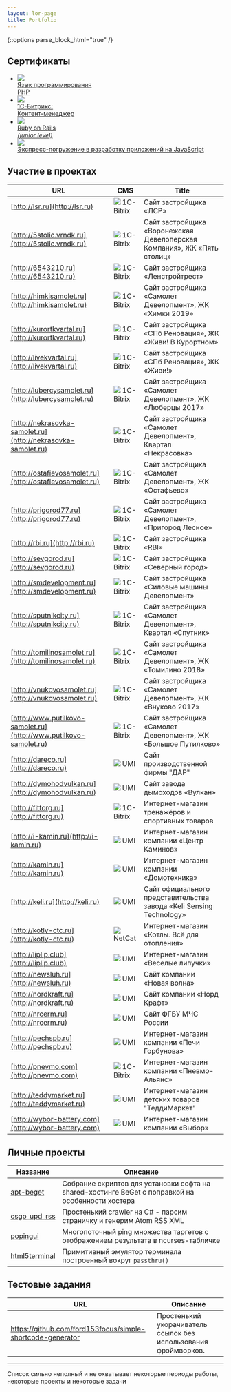 ```yaml
---
layout: lor-page
title: Portfolio
---
```


{::options parse_block_html="true" /}

## Сертификаты

<ul class="certificates">
    <li class="certificate">
        <a href="./ru.intuit.php.jpeg">
            <div class="icon">
                <img src="/img/logos/php_logo_colour.svg">
            </div>
            <div class="description">
                Язык программирования<br/>PHP
            </div>
        </a>
    </li>
    <li class="certificate">
        <a href="./ru.1c-bitrix.content-manager.pdf">
            <div class="icon">
                <img src="/img/logos/1c_bitrix_logo.svg">
            </div>
            <div class="description">
                1С-Битрикс:<br/>Контент-менеджер
            </div>
        </a>
    </li>
    <li class="certificate">
        <a href="https://certification.mail.ru/certificates/c5d658d6-ecae-4fdb-841c-a7ea6e9f9c32/">
            <div class="icon">
                <img src="/img/logos/ruby_on_rails_logo.svg">
            </div>
            <div class="description">
                Ruby on Rails<br/><i>(junior level)</i>
            </div>
        </a>
    </li>
    <li class="certificate">
        <a href="./com.microsoft.mva.js-express-dive.pdf">
            <div class="icon">
                <img src="/img/logos/nodejs_logo.svg">
            </div>
            <div class="description">
                Экспресс-погружение в разработку приложений на JavaScript
            </div>
        </a>
    </li>
</ul>

## Участие в проектах

<div class="involved_in">

URL | CMS | Title
--- | --- | ---
[http://lsr.ru](http://lsr.ru)                                     | ![](/img/icons/bitrix.ico) 1C-Bitrix | Сайт застройщика «ЛСР»
[http://5stolic.vrndk.ru](http://5stolic.vrndk.ru)                 | ![](/img/icons/bitrix.ico) 1C-Bitrix | Сайт застройщика «Воронежская Девелоперская Компания», ЖК «Пять столиц»
[http://6543210.ru](http://6543210.ru)                             | ![](/img/icons/bitrix.ico) 1C-Bitrix | Сайт застройщика «Ленстройтрест»
[http://himkisamolet.ru](http://himkisamolet.ru)                   | ![](/img/icons/bitrix.ico) 1C-Bitrix | Сайт застройщика «Самолет Девелопмент», ЖК «Химки 2019»
[http://kurortkvartal.ru](http://kurortkvartal.ru)                 | ![](/img/icons/bitrix.ico) 1C-Bitrix | Сайт застройщика «СПб Реновация», ЖК «Живи! В Курортном»
[http://livekvartal.ru](http://livekvartal.ru)                     | ![](/img/icons/bitrix.ico) 1C-Bitrix | Сайт застройщика «СПб Реновация», ЖК «Живи!»
[http://lubercysamolet.ru](http://lubercysamolet.ru)               | ![](/img/icons/bitrix.ico) 1C-Bitrix | Сайт застройщика «Самолет Девелопмент», ЖК «Люберцы 2017»
[http://nekrasovka-samolet.ru](http://nekrasovka-samolet.ru)       | ![](/img/icons/bitrix.ico) 1C-Bitrix | Сайт застройщика «Самолет Девелопмент», Квартал «Некрасовка»
[http://ostafievosamolet.ru](http://ostafievosamolet.ru)           | ![](/img/icons/bitrix.ico) 1C-Bitrix | Сайт застройщика «Самолет Девелопмент», ЖК «Остафьево»
[http://prigorod77.ru](http://prigorod77.ru)                       | ![](/img/icons/bitrix.ico) 1C-Bitrix | Сайт застройщика «Самолет Девелопмент», «Пригород Лесное»
[http://rbi.ru](http://rbi.ru)                                     | ![](/img/icons/bitrix.ico) 1C-Bitrix | Сайт застройщика «RBI»
[http://sevgorod.ru](http://sevgorod.ru)                           | ![](/img/icons/bitrix.ico) 1C-Bitrix | Сайт застройщика «Северный город»
[http://smdevelopment.ru](http://smdevelopment.ru)                 | ![](/img/icons/bitrix.ico) 1C-Bitrix | Сайт застройщика «Силовые машины Девелопмент»
[http://sputnikcity.ru](http://sputnikcity.ru)                     | ![](/img/icons/bitrix.ico) 1C-Bitrix | Сайт застройщика «Самолет Девелопмент», Квартал «Спутник»
[http://tomilinosamolet.ru](http://tomilinosamolet.ru)             | ![](/img/icons/bitrix.ico) 1C-Bitrix | Сайт застройщика «Самолет Девелопмент», ЖК «Томилино 2018»
[http://vnukovosamolet.ru](http://vnukovosamolet.ru)               | ![](/img/icons/bitrix.ico) 1C-Bitrix | Сайт застройщика «Самолет Девелопмент», ЖК «Внуково 2017»
[http://www.putilkovo-samolet.ru](http://www.putilkovo-samolet.ru) | ![](/img/icons/bitrix.ico) 1C-Bitrix | Сайт застройщика «Самолет Девелопмент», ЖК «Большое Путилково»
[http://dareco.ru](http://dareco.ru)                               | ![](/img/icons/umi.ico)    UMI       | Сайт производственной фирмы "ДАР"
[http://dymohodvulkan.ru](http://dymohodvulkan.ru)                 | ![](/img/icons/umi.ico)    UMI       | Сайт завода дымоходов «Вулкан»
[http://fittorg.ru](http://fittorg.ru)                             | ![](/img/icons/bitrix.ico) 1C-Bitrix | Интернет-магазин тренажёров и спортивных товаров
[http://i-kamin.ru](http://i-kamin.ru)                             | ![](/img/icons/umi.ico)    UMI       | Интернет-магазин компании «Центр Каминов»
[http://kamin.ru](http://kamin.ru)                                 | ![](/img/icons/umi.ico)    UMI       | Интернет-магазин компании «Домотехника»
[http://keli.ru](http://keli.ru)                                   | ![](/img/icons/umi.ico)    UMI       | Сайт официального представительства завода «Keli Sensing Technology»
[http://kotly-ctc.ru](http://kotly-ctc.ru)                         | ![](/img/icons/netcat.ico) NetCat    | Интернет-магазин «Котлы. Всё для отопления»
[http://liplip.club](http://liplip.club)                           | ![](/img/icons/umi.ico)    UMI       | Интернет-магазин «Веселые липучки»
[http://newsluh.ru](http://newsluh.ru)                             | ![](/img/icons/umi.ico)    UMI       | Сайт компании «Новая волна»
[http://nordkraft.ru](http://nordkraft.ru)                         | ![](/img/icons/umi.ico)    UMI       | Сайт компании «Норд Крафт»
[http://nrcerm.ru](http://nrcerm.ru)                               | ![](/img/icons/umi.ico)    UMI       | Сайт ФГБУ МЧС России
[http://pechspb.ru](http://pechspb.ru)                             | ![](/img/icons/umi.ico)    UMI       | Интернет-магазин компании «Печи Горбунова»
[http://pnevmo.com](http://pnevmo.com)                             | ![](/img/icons/bitrix.ico) 1C-Bitrix | Интернет-магазин компании «Пневмо-Альянс»
[http://teddymarket.ru](http://teddymarket.ru)                     | ![](/img/icons/umi.ico)    UMI       | Интернет-магазин детских товаров "ТеддиМаркет"
[http://wybor-battery.com](http://wybor-battery.com)               | ![](/img/icons/umi.ico)    UMI       | Интернет-магазин компании «Выбор»

</div>

## Личные проекты

Название | Описание
--- | ---
[apt-beget](https://github.com/ford153focus/apt-beget) | Собрание скриптов для установки софта на shared-хостинге BeGet с поправкой на особенности хостера
[csgo_upd_rss](https://github.com/ford153focus/csgo_upd_rss) | Простенький crawler на C# - парсим страничку и генерим Atom RSS XML
[popingui](https://github.com/ford153focus/popingui) | Многопоточный ping множества таргетов с отображением результата в ncurses-табличке
[html5terminal](https://github.com/ford153focus/html5terminal) | Примитивный эмулятор терминала построенный вокруг `passthru()`

## Тестовые задания

URL | Описание
--- | ---
https://github.com/ford153focus/simple-shortcode-generator | Простенький укорачиватель ссылок без использования фрэймворков.

<hr>

Список сильно неполный и не охватывает некоторые периоды работы, некоторые проекты и некоторые задачи
